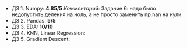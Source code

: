* ДЗ 1. Numpy: **4.85/5**
  *Комментарий*: Задание 6: надо было недопустить деления на ноль, а не просто заменить np.nan на нули
* ДЗ 2. Pandas: **5/5**
* ДЗ 3. EDA: **10/10**
* ДЗ 4. KNN, Linear Regression: 
* ДЗ 5. Gradient Descent: 